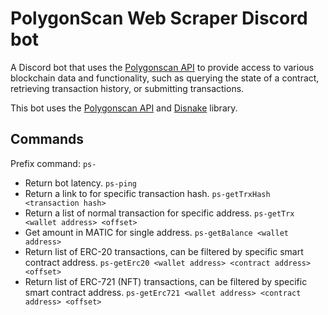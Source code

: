 # PolygonScan Web Scraper Discord bot
A Discord bot that uses the [Polygonscan API](https://polygonscan.com/apis) to provide access to various blockchain data and functionality, such as querying the state of a contract, retrieving transaction history, or submitting transactions.

This bot uses the [Polygonscan API](https://polygonscan.com/apis) and [Disnake](https://docs.disnake.dev/en/stable/) library.

## Commands


Prefix command: ```ps-```

- Return bot latency. ```ps-ping``` 
- Return a link to for specific transaction hash. ```ps-getTrxHash <transaction hash>```
- Return a list of normal transaction for specific address. ```ps-getTrx <wallet address> <offset>``` 
- Get amount in MATIC for single address. ```ps-getBalance <wallet address>``` 
- Return list of ERC-20 transactions, can be filtered by specific smart contract address. ```ps-getErc20 <wallet address> <contract address> <offset>``` 
- Return list of ERC-721 (NFT) transactions, can be filtered by specific smart contract address. ```ps-getErc721 <wallet address> <contract address> <offset>```  

